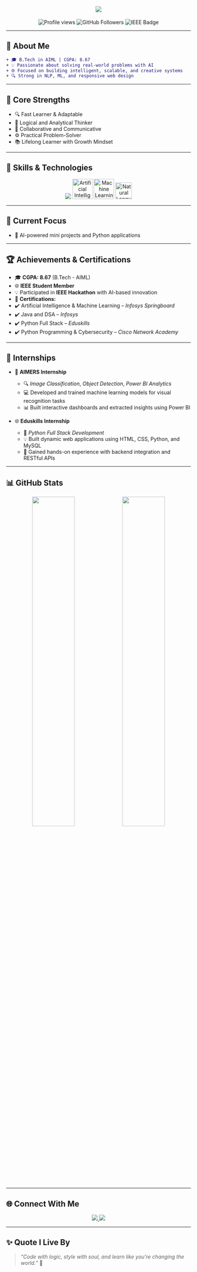 <!-- HEADER ANIMATION -->
<h1 align="center">
  <img src="https://readme-typing-svg.demolab.com?font=Fira+Code&pause=1000&color=FF6B81&center=true&vCenter=true&width=435&lines=Hey+there!+I'm+P.+Navya+%F0%9F%91%A9%E2%80%8D%F0%9F%92%BB;AI+%2B+ML+Explorer+%7C+Web+Learner+%7C+IEEE+Member;Code.+Create.+Connect."/>
</h1>

<p align="center">
  <img src="https://komarev.com/ghpvc/?username=navyashuuu&label=Profile+Views&color=0e75b6&style=flat" alt="Profile views" />
  <img src="https://img.shields.io/github/followers/navyashuuu?label=Follow&style=social" alt="GitHub Followers" />
  <img src="https://img.shields.io/badge/IEEE-Student%20Member-blue.svg?style=flat&logo=ieee" alt="IEEE Badge" />
</p>

---

## 🌟 About Me

```diff
+ 🎓 B.Tech in AIML | CGPA: 8.67
+ 💡 Passionate about solving real-world problems with AI
+ 🌐 Focused on building intelligent, scalable, and creative systems
+ 🔍 Strong in NLP, ML, and responsive web design
```

---

## 🧠 Core Strengths

- 🔍 Fast Learner & Adaptable  
- 🧠 Logical and Analytical Thinker  
- 🤝 Collaborative and Communicative  
- ⚙️ Practical Problem-Solver  
- 📚 Lifelong Learner with Growth Mindset  

---

## 🧰 Skills & Technologies

<p align="center">
  <img src="https://skillicons.dev/icons?i=python,c,html,css,mysql,vscode" />
  <img src="https://cdn-icons-png.flaticon.com/512/3944/3944380.png" width="55" title="Artificial Intelligence" />
  <img src="https://cdn-icons-png.flaticon.com/512/4149/4149639.png" width="55" title="Machine Learning" />
  <img src="https://cdn-icons-png.flaticon.com/512/10714/10714924.png" width="45" title="Natural Language Processing" />
</p>

---

## 🚀 Current Focus

- 🤖 AI-powered mini projects and Python applications  

---

## 🏆 Achievements & Certifications

- 🎓 **CGPA: 8.67** (B.Tech - AIML)  
- 🌐 **IEEE Student Member**  
- 💡 Participated in **IEEE Hackathon** with AI-based innovation  
- 📜 **Certifications:**
- ✔️ Artificial Intelligence & Machine Learning – *Infosys Springboard*
- ✔️ Java and DSA – *Infosys*
- ✔️ Python Full Stack – *Eduskills*
- ✔️ Python Programming & Cybersecurity – *Cisco Network Academy*  

---

## 🧳 Internships

- 🧠 **AIMERS Internship**  
  - 🔍 *Image Classification*, *Object Detection*, *Power BI Analytics*  
  - 💻 Developed and trained machine learning models for visual recognition tasks  
  - 📊 Built interactive dashboards and extracted insights using Power BI

- 🌐 **Eduskills Internship**  
  - 🧩 *Python Full Stack Development*  
  - 💡 Built dynamic web applications using HTML, CSS, Python, and MySQL  
  - 🔗 Gained hands-on experience with backend integration and RESTful APIs  

---

## 📊 GitHub Stats

<div align="center">
  <img src="https://github-readme-stats.vercel.app/api?username=navyashuuu&show_icons=true&theme=tokyonight&hide_border=true&border_radius=10" width="48%" />
  <img src="https://github-readme-stats.vercel.app/api/top-langs/?username=navyashuuu&layout=compact&theme=tokyonight&hide_border=true" width="48%" />
</div>

---

## 🌐 Connect With Me

<p align="center">
  <a href="https://www.linkedin.com/in/pati-navya-6a86a3314/">
    <img src="https://img.shields.io/badge/LinkedIn-blue?style=for-the-badge&logo=linkedin&logoColor=white" />
  </a>
  <a href="mailto:22a21a6176@swarnandhra.ac.in">
    <img src="https://img.shields.io/badge/Email-red?style=for-the-badge&logo=gmail&logoColor=white" />
  </a>
</p>

---

## ✨ Quote I Live By

> *“Code with logic, style with soul, and learn like you're changing the world.”* 💫
